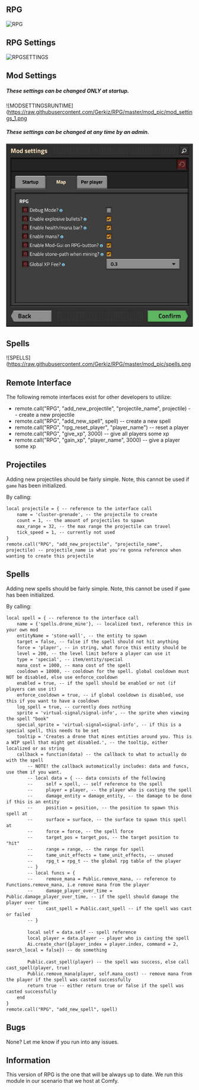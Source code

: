 ## RPG

![RPG](https://raw.githubusercontent.com/Gerkiz/RPG/master/mod_pic/gui.png)

## RPG Settings

![RPGSETTINGS](https://raw.githubusercontent.com/Gerkiz/RPG/master/mod_pic/settings.png)

## Mod Settings

##### These settings can be changed ONLY at startup.

![MODSETTINGSRUNTIME](https://raw.githubusercontent.com/Gerkiz/RPG/master/mod_pic/mod_settings_1.png

##### These settings can be changed at any time by an admin.

![MODSETTINGSRUNTIME](https://raw.githubusercontent.com/Gerkiz/RPG/master/mod_pic/mod_settings_2.png)

## Spells

![SPELLS](https://raw.githubusercontent.com/Gerkiz/RPG/master/mod_pic/spells.png

## Remote Interface

The following remote interfaces exist for other developers to utilize:

- remote.call("RPG", "add_new_projectile", "projectile_name", projectile) -- create a new projectile
- remote.call("RPG", "add_new_spell", spell) -- create a new spell
- remote.call("RPG", "rpg_reset_player", "player_name") -- reset a player
- remote.call("RPG", "give_xp", 3000) -- give all players some xp
- remote.call("RPG", "gain_xp", "player_name", 3000) -- give a player some xp

## Projectiles

Adding new projectiles should be fairly simple.
Note, this cannot be used if `game` has been initialized.

By calling:

```
local projectile = { -- reference to the interface call
	name = 'cluster-grenade', -- the projectile to create
	count = 1, -- the amount of projectiles to spawn
	max_range = 32, -- the max range the projectile can travel
	tick_speed = 1, -- currently not used
}
remote.call("RPG", "add_new_projectile", "projectile_name", projectile) -- projectile_name is what you're gonna reference when wanting to create this projectile
```

## Spells

Adding new spells should be fairly simple.
Note, this cannot be used if `game` has been initialized.

By calling:

```
local spell = { -- reference to the interface call
	name = {'spells.drone_mine'}, -- localized text, reference this in your own mod
	entityName = 'stone-wall', -- the entity to spawn
	target = false, -- false if the spell should not hit anything
	force = 'player', -- in string, what force this entity should be
	level = 200, -- the level limit before a player can use it
	type = 'special', -- item/entity/special
	mana_cost = 1000, -- mana cost of the spell
	cooldown = 18000, -- cooldown for the spell. global cooldown must NOT be disabled, else use enforce_cooldown
	enabled = true, -- if the spell should be enabled or not (if players can use it)
	enforce_cooldown = true, -- if global cooldown is disabled, use this if you want to have a cooldown
	log_spell = true, -- currently does nothing
	sprite = 'virtual-signal/signal-info', -- the sprite when viewing the spell "book"
	special_sprite = 'virtual-signal=signal-info', -- if this is a special spell, this needs to be set
	tooltip = 'Creates a drone that mines entities around you. This is a WIP spell that might get disabled.', -- the tooltip, either localized or as string
	callback = function(data) -- the callback to what to actually do with the spell
		-- NOTE! the callback automatically includes: data and funcs, use them if you want.
		-- local data = { --- data consists of the following
		--     self = spell, -- self reference to the spell
		--     player = player, -- the player who is casting the spell
		--     damage_entity = damage_entity, -- the damage to be done if this is an entity
		--     position = position, -- the position to spawn this spell at
		--     surface = surface, -- the surface to spawn this spell at
		--     force = force, -- the spell force
		--     target_pos = target_pos, -- the target position to "hit"
		--     range = range, -- the range for spell
		--     tame_unit_effects = tame_unit_effects, -- unused
		--     rpg_t = rpg_t -- the global rpg table of the player
		-- }
		-- local funcs = {
		--     remove_mana = Public.remove_mana, -- reference to Functions.remove_mana, i.e remove mana from the player
		--     damage_player_over_time = Public.damage_player_over_time, -- if the spell should damage the player over time
		--     cast_spell = Public.cast_spell -- if the spell was cast or failed
		-- }

		local self = data.self -- spell reference
		local player = data.player -- player who is casting the spell
		Ai.create_char({player_index = player.index, command = 2, search_local = false}) -- do something

		Public.cast_spell(player) -- the spell was success, else call cast_spell(player, true)
		Public.remove_mana(player, self.mana_cost) -- remove mana from the player if the spell was casted successfully
		return true -- either return true or false if the spell was casted successfully
	end
}
remote.call("RPG", "add_new_spell", spell)
```

## Bugs

None? Let me know if you run into any issues.

## Information

This version of RPG is the one that will be always up to date. We run this module in our scenario that we host at Comfy.

